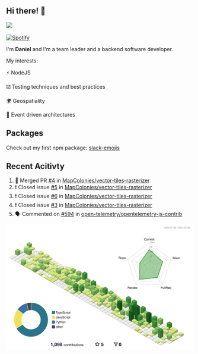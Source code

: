 ## Hi there! 👋

<p>
  <img src="https://github-readme-stats.vercel.app/api?username=syncush&theme=tokyonight">
</p>

[![Spotify](https://novatorem-rust.vercel.app/api/spotify)](https://open.spotify.com/user/syncush)

I'm **Daniel** and I'm a team leader and a backend software developer.

My interests:

⚡ NodeJS

☑️ Testing techniques and best practices

🌍 Geospatiality

🧠 Event driven architectures

## Packages
Check out my first npm package: [slack-emojis](https://www.npmjs.com/package/slack-emojis)

## Recent Acitivty
<!--START_SECTION:activity-->
1. 🎉 Merged PR [#4](https://github.com/MapColonies/vector-tiles-rasterizer/pull/4) in [MapColonies/vector-tiles-rasterizer](https://github.com/MapColonies/vector-tiles-rasterizer)
2. ❗️ Closed issue [#5](https://github.com/MapColonies/vector-tiles-rasterizer/issues/5) in [MapColonies/vector-tiles-rasterizer](https://github.com/MapColonies/vector-tiles-rasterizer)
3. ❗️ Closed issue [#6](https://github.com/MapColonies/vector-tiles-rasterizer/issues/6) in [MapColonies/vector-tiles-rasterizer](https://github.com/MapColonies/vector-tiles-rasterizer)
4. ❗️ Closed issue [#3](https://github.com/MapColonies/vector-tiles-rasterizer/issues/3) in [MapColonies/vector-tiles-rasterizer](https://github.com/MapColonies/vector-tiles-rasterizer)
5. 🗣 Commented on [#594](https://github.com/open-telemetry/opentelemetry-js-contrib/issues/594) in [open-telemetry/opentelemetry-js-contrib](https://github.com/open-telemetry/opentelemetry-js-contrib)
<!--END_SECTION:activity-->

![contrib](./profile-3d-contrib/profile-green-animate.svg)
